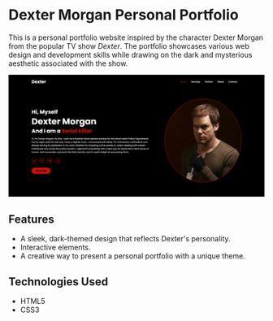 # Dexter Morgan Personal Portfolio

This is a personal portfolio website inspired by the character Dexter Morgan from the popular TV show *Dexter*. The portfolio showcases various web design and development skills while drawing on the dark and mysterious aesthetic associated with the show.

![My Screenshot](Images/priview.png)

## Features
- A sleek, dark-themed design that reflects Dexter's personality.
- Interactive elements.
- A creative way to present a personal portfolio with a unique theme.

## Technologies Used
- HTML5
- CSS3

